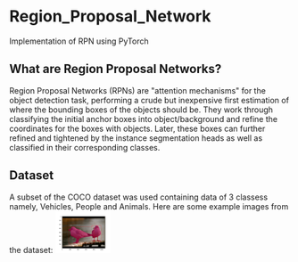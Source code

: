 # Region_Proposal_Network
Implementation of RPN using PyTorch

## What are Region Proposal Networks?
Region Proposal Networks (RPNs) are "attention mechanisms" for the object detection task, performing a crude but inexpensive first estimation of where the bounding boxes of the objects should be. They work through classifying the initial anchor boxes into object/background and refine the coordinates for the boxes with objects. Later, these
boxes can further refined and tightened by the instance segmentation heads as well as classified in their corresponding classes.

## Dataset
A subset of the COCO dataset was used containing data of 3 classess namely, Vehicles, People and Animals. Here are some example images from the dataset:
<img src = "/Images/dataset_1.png" width = 100>
